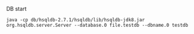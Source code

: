 DB start
```shell
java -cp db/hsqldb-2.7.1/hsqldb/lib/hsqldb-jdk8.jar org.hsqldb.server.Server --database.0 file.testdb --dbname.0 testdb
```

